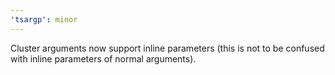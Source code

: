 ```yaml
---
'tsargp': minor
---
```


Cluster arguments now support inline parameters (this is not to be confused with inline parameters of normal arguments).
